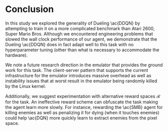 # Conclusion

In this study we explored the generality of Dueling \ac{DDQN} by attempting to
train it on a more complicated benchmark than Atari 2600, Super Mario Bros.
Although we encountered engineering problems that slowed the wall clock
performance of our agent, we demonstrate that the Dueling \ac{DDQN} does in
fact adapt well to this task with no hyperparameter tuning (other than what
is necessary to accommodate the hardware).

We note a future research direction in the emulator that provides the ground
work for this task. The client-server pattern that supports the current
infrastructure for the emulator introduces massive overhead as well as
instability issues that at worst result in the emulator being randomly killed
by the Linux kernel.

Additionally, we suggest experimentation with alternative reward spaces
$\mathcal{R}$ for the task. An ineffective reward scheme can obfuscate the
task making the agent learn more slowly. For instance, rewarding the \ac{SMB}
agent for killing enemies as well as penalizing it for dying (when it touches
enemies) could help \ac{DQN} more quickly learn to extract enemies from the
pixel space.
